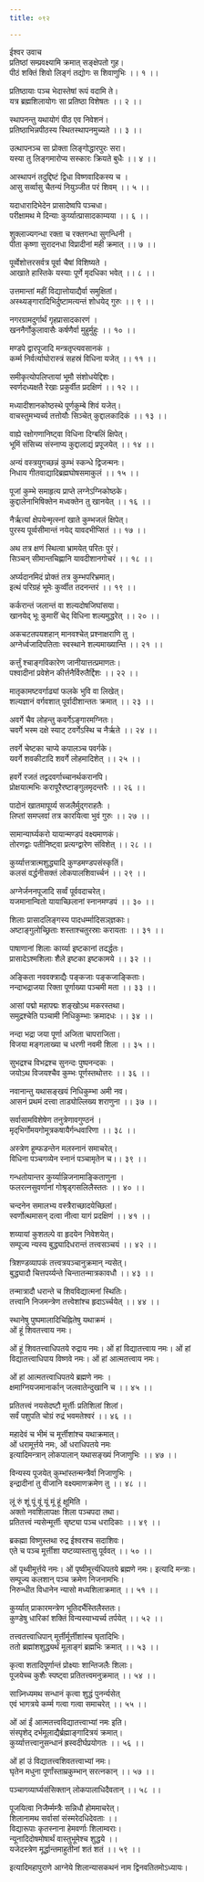 ```yaml
---
title: ०९२

---
```

ईश्वर उवाच  
प्रतिष्ठां सम्प्रवक्ष्यामि क्रमात् सङ्‌क्षेपतो गुह।  
पीठं शक्तिं शिवो लिङ्गं तद्योगः स शिवाणुभिः ।। १ ।।  
  
प्रतिष्ठायाः पञ्च भेदास्तेषां रूपं वदामि ते।  
यत्र ब्रह्मशिलायोगः सा प्रतिष्ठा विशेषतः ।। २ ।।  
  
स्थापनन्तु यथायोगं पीठ एव निवेशनं।  
प्रतिष्ठाभिन्नपीठस्य स्थितस्थापनमुच्यते ।। ३ ।।  
  
उत्थापनञ्च सा प्रोक्ता लिङ्गोद्धारपुरः सरा।  
यस्या तु लिङ्गमारोप्य सस्कारः क्रियते बुधैः ।। ४ ।।  
  
आस्थापनं तदुद्दिष्टं द्विधा विष्णवादिकस्य च ।  
आसु सर्व्वासु चैतन्यं नियुञ्जीत परं शिवम् ।। ५ ।।  
  
यदाधारादिभेदेन प्रासादेष्वपि पञ्चधा।  
परीक्षामथ मे दिन्याः कुर्य्यात्प्रासादकाम्यया ।। ६ ।।  
  
शुक्लाज्यगन्धा रक्ता च रक्तगन्धा सुगन्धिनी ।  
पीता कृष्णा सुरादनधा विप्रादीनां मही क्रमात् ।। ७ ।।  
  
पूर्व्वेशोत्तरसर्वत्र पूर्वा चैषां विशिष्यते ।  
आखाते हास्तिके यस्याः पूर्णे मृदधिका भवेत् ।। ८ ।।  
  
उत्तमान्तां महीं विद्यात्तोयाद्यैर्वा समुक्षितां।  
अस्थ्यङ्गारादिभिर्दुष्टामत्यन्तं शोधयेद् गुरुः ।। ९ ।।  
  
नगरग्रामदुर्गार्थं गृहप्रासादकारणं ।  
खननैर्गोकुलावासैः कर्षणैर्वा मुहुर्मुहुः ।। १० ।।  
  
मण्डपे द्वारपूजादि मन्त्रतृप्त्यवसानकं ।  
कर्म्म निर्वर्त्याघोरास्त्रं सहस्रं विधिना यजेत् ।। ११ ।।  
  
समीकृत्योपलिप्तायां भूमौ संशोधयेद्दिशः।  
स्वर्णदध्यक्षतै रेखाः प्रकुर्वीत प्रदक्षिणं ।। १२ ।।  
  
मध्यादीशानकोष्ठस्थे पूर्णकुम्बे शिवं यजेत्।  
वाचस्तुमभ्यर्च्य तत्तोयौः सिञ्चेत् कुद्दालकादिकं ।। १३ ।।  
  
वाह्ये रक्षोगणानिष्ट्वा विधिना दिग्बलिं क्षिपेत्।  
भूमिं संसिच्य संस्नाप्य कुद्दालाद्यं प्रपूजयेत् ।। १४ ।।  
  
अन्यं वस्त्रयुगच्छन्नं कुम्भं स्कन्धे द्विजन्मनः।  
निधाय गीतवाद्यादिब्रह्मघोषसमाकुलं ।। १५ ।।  
  
पूजां कुम्भे समाहृत्य प्राप्ते लग्नेऽग्निकोष्ठके।  
कुद्दालेनाभिषिक्तेन मध्वक्तेन तु खानयेत् ।। १६ ।।  
  
नैर्ऋत्यां क्षेपयेन्मृत्स्नां खाते कुम्भजलं क्षिपेत्।  
पुरस्य पूर्व्वसीमान्तं नयेद् यावदभीप्सितं ।। १७ ।।  
  
अथ तत्र क्षणं स्थित्वा भ्रामयेत् परितः पुरं।  
सिञ्चन् सीमान्तचिह्णानि यावदीशानगोचरं ।। १८ ।।  
  
अर्घ्यदानमिदं प्रोक्तं तत्र कुम्भपरिभ्रमात्।  
इत्थं परिग्रहं भूमेः कुर्व्वीत तदनन्तरं ।। १९ ।।  
  
कर्करान्तं जलान्तं वा शल्यदोषजिघांसया।  
खानयेद् भूः कुमारीं चेद् विधिना शल्यमुद्धरेत् ।। २० ।।  
  
अकचटतपयशहान् मानवश्चेत् प्रश्नाक्षराणि तु ।  
अग्नेर्ध्वजादिपतिताः स्वस्थाने शल्यमाख्यान्ति ।। २१ ।।  
  
कर्त्तुं श्चाङ्गविकारेण जानीयात्तत्प्रमाणतः।  
पश्वादीनां प्रवेशेन कीर्त्तनैर्विरुतैर्द्दिशः ।। २२ ।।  
  
मातृकामष्टवर्गाढ्यां फलके भुवि वा लिखेत्।  
शल्यज्ञानं वर्गवशात् पूर्वादीशान्ततः क्रमात् ।। २३ ।।  
  
अवर्गे चैव लोहन्तु कवर्गेऽङ्गारमग्नितः।  
चवर्गे भस्म दक्षे स्याट् टवर्गेऽस्थि च नैर्ऋते ।। २४ ।।  
  
तवर्गे चेष्टका चाप्ये कपालञ्च पवर्गके।  
यवर्गे शवकीटादि शवर्गे लोहमादिशेत् ।। २५ ।।  
  
हवर्गे रजतं तद्वदवर्गाच्चानर्थकरानपि।  
प्रोक्षयात्मभिः करापूरैरष्टाङ्गुलमृदन्तरैः ।। २६ ।।  
  
पादोनं खातमापूर्य्य सजलैर्मुद्‌गराहतैः ।  
लिप्तां समप्लवां तत्र कारयित्वा भुवं गुरुः ।। २७ ।।  
  
सामान्यार्घ्यकरो यायान्मण्डपं वक्ष्यमाणकं।  
तोरणद्वाः पतीनिष्ट्वा प्रत्यग्द्वारेण संविशेत् ।। २८ ।।  
  
कुर्य्यात्तत्रात्मशुद्ध्यादि कुण्डमण्डपसंस्कृतिं।  
कलसं वर्द्धनीसक्तं लोकपालशिवार्च्चनं ।। २९ ।।  
  
अग्नेर्जननपूजादि सर्व्वं पूर्ववदाचरेत्।  
यजमानान्वितो यायाच्छिलानां स्नानमण्डपं ।। ३० ।।  
  
शिलाः प्रासादलिङ्गस्य पादधर्म्मादिसञ्‌ज्ञकाः।  
अष्टाङ्गुलोच्छ्रिताः शस्ताश्चतुरस्राः करायताः ।। ३१ ।।  
  
पाषाणानां शिलाः कार्य्या इष्टकानां तदर्द्धतः।  
प्रासादेऽश्मशिलाः शैले इष्टका इष्टकामये ।। ३२ ।।  
  
अङ्किता नववक्त्राद्यैः पङ्कजाः पङ्कजाङ्किताः।  
नन्दाभद्राजया रिक्ता पूर्णाख्या पञ्चमी मता ।। ३३ ।।  
  
आसां पद्मो महापद्मः शङ्‌खोऽथ मकरस्तथा।  
समुद्रश्चेति पञ्चामी निधिकुम्भाः क्रमादधः ।। ३४ ।।  
  
नन्दा भद्रा जया पूर्णा अजिता चापराजिता।  
विजया मङ्गलाख्या च धरणी नवमी शिला ।। ३५ ।।  
  
सुभद्रश्च विभद्रश्च सुनन्दः पुष्पनन्दकः ।  
जयोऽथ विजयश्चैव कुम्भः पूर्णस्तथोत्तरः ।। ३६ ।।  
  
नवानान्तु यथासङ्‌खयं निधिकुम्भा अमी नव।  
आसनं प्रथमं दत्त्वा ताड्योल्लिख्य शराणुना ।। ३७ ।।  
  
सर्वासामविशेषेण तनुत्रेणावगुण्ठनं ।  
मृद्‌भिर्गोमयगोमूत्रकषायैर्गन्धवारिणा ।। ३८ ।।  
  
अस्त्रेण हूम्फडन्तेन मलस्नानं समाचरेत्।  
विधिना पञ्चगव्येन स्नानं पञ्चामृतेन च।। ३९ ।।  
  
गन्धतोयान्तर कुर्य्यान्निजनामाङ्किताणुना ।  
फलरत्नसुवर्णानां गोश्रृड्गसलिलैस्ततः ।। ४० ।।  
  
चन्दनेन समालभ्य वस्त्रैराच्छादयेच्छिलां।  
स्वर्णोत्थमासन् दत्वा नीत्वा यागं प्रदक्षिणं ।। ४१ ।।  
  
शय्यायां कुशतल्पे वा हृदयेन निवेशयेत्।  
सम्पूज्य न्यस्य बुद्ध्यादिधरान्तं तत्त्वसञ्चयं ।। ४२ ।।  
  
त्रिशण्डव्यापकं तत्त्वत्रयञ्चानुक्रमान् न्यसेत्।  
बुद्ध्यादौ चित्तपर्य्यन्ते चिन्तातन्मात्रकावधौ ।। ४३ ।।  
  
तन्मात्रादौ धरान्ते च शिवविद्यात्मनां स्थितिः।  
तत्त्वानि निजमन्त्रेण तत्त्वेशांश्च हृदाऽर्च्चयेत् ।। ४४ ।।  
  
स्थानेषु पुष्पमालादिचिह्नितेषु यथाक्रमं ।  
ओं हूं शिवतत्त्वाय नमः।  
  
ओं हूं शिवतत्त्वाधिपतये रुद्राय नमः। ओं हां विद्यातत्त्वाय नमः। ओं हां  
विद्यातत्त्वाधिपाय विष्णवे नमः। ओं हां आत्मतत्त्वाय नमः।  
  
ओं हां आत्मतत्त्वाधिपतये ब्रह्मणे नमः ।  
क्षमाग्नियजमानार्कान् जलवातेन्दुखानि च ।। ४५ ।।  
  
प्रतितत्त्वं नयसेदष्टौ मूर्त्तीः प्रतिशिलां शिलां।  
सर्वं पशुपति चोग्रं रुद्रं भवमतेश्वरं ।। ४६ ।।  
  
महादेवं च भीमं च मूर्त्तीशांश्च यथाक्रमात्।  
ओं धरामूर्त्तये नमः, ओं धराधिपतये नमः  
इत्यादिमन्त्रान् लोकपालान् यथासङ्‌ख्यं निजाणुभिः ।। ४७ ।।  
  
विन्यस्य पूजयेत् कुम्भांस्तन्मन्त्रैर्वा निजाणुभिः ।  
इन्द्रादीनां तु वीजानि वक्ष्यमाणक्रमेण तु ।। ४८ ।।  
  
लूं रुं शूं पूं वूं यूं मूं हूं क्षूमिति ।  
अक्तो नवशिलापक्षः शिला पञ्चपदा तथा।  
प्रतितत्त्वं न्यसेन्मूर्त्तीः सृष्ट्या पञ्च धरादिकाः ।। ४९ ।।  
  
ब्रकह्मा विष्णुस्तथा रुद्र ईश्वरश्च सदाशिवः।  
एते च पञ्च मूर्त्तीशा यष्टव्यास्तासु पूर्ववत् ।। ५० ।।  
  
ओं पृथ्वीमूर्त्तये नमः। ओं पृष्वीमूर्त्त्यधिपतये ब्रह्मणे नमः। इत्यादि मन्त्राः।  
सम्पूज्य कलशान् पञ्च क्रमेण निजनामभिः।  
निरुन्धीत विधानेन न्यासो मध्यशिलाक्रमात् ।। ५१ ।।  
  
कुर्य्यात् प्राकारमन्त्रेण भूतिदर्भैस्तिलैस्ततः।  
कुण्डेषु धारिकां शक्तिं विन्यस्याभ्यर्च्य तर्पयेत् ।। ५२ ।।  
  
तत्त्वतत्त्वाधिपान् मूर्त्तीर्मूर्त्तीशांस्च घृतादिभिः।  
ततो ब्रह्मांशशुद्ध्यर्थं मूलाङ्गं ब्रह्मभिः क्रमात् ।। ५३ ।।  
  
कृत्वा शतादिपूर्णान्तं प्रोक्ष्याः शान्तिजलैः शिलाः।  
पूजयेच्च कुशैः स्पष्ट्वा प्रतितत्त्वमनुक्रमात् ।। ५४ ।।  
  
सान्न्निध्यमथ सन्धानं कृत्वा शुद्धं पुनर्न्यसेत्  
एवं भागत्रये कर्म्म गत्वा गत्वा समाचरेत् ।। ५५ ।।  
  
ओं आं ईं आत्मतत्त्वविद्यातत्त्वाभ्यां नमः इति।  
संस्पृशेद् दर्भमूलाद्यैर्ब्रह्माङ्गादित्रयं क्रमात्।  
कुर्य्यात्तत्त्वानुसन्धानं ह्रस्वदीर्घप्रयोगतः ।। ५६ ।।  
  
ओं हां उं विद्यातत्त्वशिवतत्त्वाभ्यां नमः।  
घृतेन मधुना पूर्णांस्ताम्रकुम्भान् सरत्नकान् ।। ५७ ।।  
  
पञ्चागव्यार्घ्यसंसिक्तान् लोकपालाधिदैवतान् ।। ५८ ।।  
  
पूजयित्वा निजैर्म्मम्त्रैः सन्निधौ होममाचरेत्।  
शिलानामथ सर्वासां संस्मरेदधिदेवताः ।।  
विद्यारूपाः कृतस्नाना हेमवर्णाः शिलाम्वराः।  
न्यूनादिदोषमोषार्थं वास्तुभूमेश्च शुद्धये ।।  
यजेदस्त्रेण मूर्द्धान्तमाहुतीनां शतं शतं ।। ५९ ।।  
  
इत्यादिमहापुराणे आग्नेये शिलान्यासकथनं नाम द्विनवतितमोऽध्यायः।